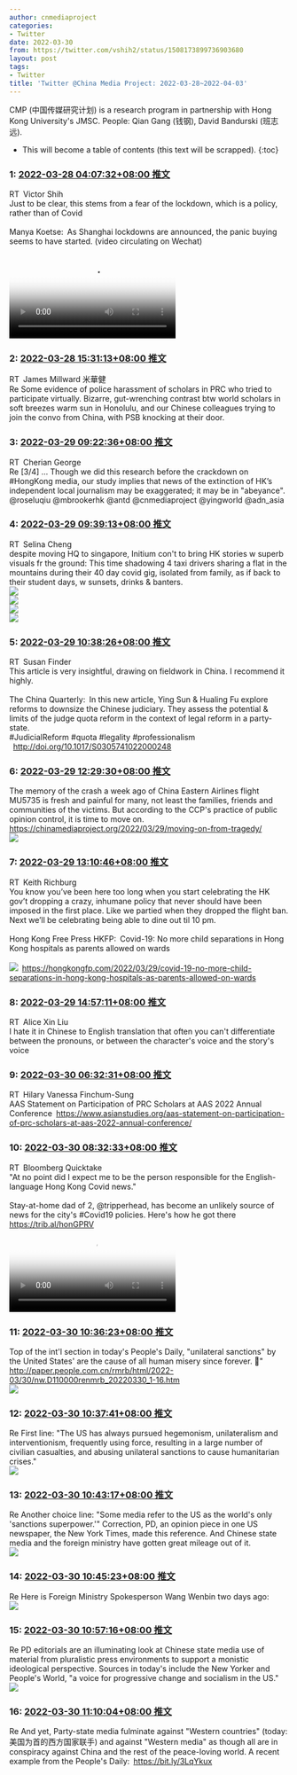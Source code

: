 ```yaml
---
author: cnmediaproject
categories:
- Twitter
date: 2022-03-30
from: https://twitter.com/vshih2/status/1508173899736903680
layout: post
tags:
- Twitter
title: 'Twitter @China Media Project: 2022-03-28~2022-04-03'
---
```


CMP (中国传媒研究计划) is a research program in partnership with Hong Kong University's JMSC. People: Qian Gang (钱钢), David Bandurski (班志远). 

* This will become a table of contents (this text will be scrapped).
{:toc}

### 1: [2022-03-28 04:07:32+08:00 推文](https://twitter.com/vshih2/status/1508173899736903680)

RT Victor Shih<br>Just to be clear, this stems from a fear of the lockdown, which is a policy, rather than of Covid<br><br>Manya Koetse: As Shanghai lockdowns are announced, the panic buying seems to have started. (video circulating on Wechat)<br><br><video src="https://video.twimg.com/ext_tw_video/1508131048269492232/pu/vid/544x960/ELLOGKlaGZ0jdID6.mp4?tag=12" controls="controls" poster="https://pbs.twimg.com/ext_tw_video_thumb/1508131048269492232/pu/img/0IpR-EHvpC8NjjMF.jpg"></video>

### 2: [2022-03-28 15:31:13+08:00 推文](https://twitter.com/JimMillward/status/1508345954117718017)

RT James Millward 米華健<br>Re Some evidence of police harassment of scholars in PRC who tried to participate virtually. Bizarre, gut-wrenching contrast btw world scholars in soft breezes warm sun in Honolulu, and our Chinese colleagues trying to join the convo from China, with PSB knocking at their door.

### 3: [2022-03-29 09:22:36+08:00 推文](https://twitter.com/cheriangeorge/status/1508615573449887746)

RT Cherian George<br>Re [3/4] … Though we did this research before the crackdown on #HongKong media, our study implies that news of the extinction of HK’s independent local journalism may be exaggerated; it may be in "abeyance". @roseluqiu @mbrookerhk @antd @cnmediaproject @yingworld @adn_asia

### 4: [2022-03-29 09:39:13+08:00 推文](https://twitter.com/selina_cheng/status/1508619758476095489)

RT Selina Cheng<br>despite moving HQ to singapore, Initium con't to bring HK stories w superb visuals fr the ground: This time shadowing 4 taxi drivers sharing a flat in the mountains during their 40 day covid gig, isolated from family, as if back to their student days, w sunsets, drinks &amp; banters.<br><img style="" src="https://pbs.twimg.com/media/FO-xopzaQAE2xXM?format=jpg&amp;name=orig" referrerpolicy="no-referrer"><br><img style="" src="https://pbs.twimg.com/media/FO-xpyUaUAEFm8q?format=jpg&amp;name=orig" referrerpolicy="no-referrer"><br><img style="" src="https://pbs.twimg.com/media/FO-xqUDaUAQUoyc?format=jpg&amp;name=orig" referrerpolicy="no-referrer"><br><img style="" src="https://pbs.twimg.com/media/FO-xq2UaQAEtDdB?format=jpg&amp;name=orig" referrerpolicy="no-referrer">

### 5: [2022-03-29 10:38:26+08:00 推文](https://twitter.com/SPCmonitor/status/1508634658757832706)

RT Susan Finder<br>This article is very insightful, drawing on fieldwork in China. I recommend it highly.<br><br>The China Quarterly: In this new article, Ying Sun &amp; Hualing Fu explore  reforms to downsize the Chinese judiciary. They assess the potential &amp; limits of the judge quota reform in the context of legal reform in a party-state.<br>#JudicialReform #quota #legality #professionalism<br> <a href="http://doi.org/10.1017/S0305741022000248" target="_blank" rel="noopener noreferrer">http://doi.org/10.1017/S0305741022000248</a>

### 6: [2022-03-29 12:29:30+08:00 推文](https://twitter.com/cnmediaproject/status/1508662610774097924)

The memory of the crash a week ago of China Eastern Airlines flight MU5735 is fresh and painful for many, not least the families, friends and communities of the victims. But according to the CCP's practice of public opinion control, it is time to move on. <a href="https://chinamediaproject.org/2022/03/29/moving-on-from-tragedy/" target="_blank" rel="noopener noreferrer">https://chinamediaproject.org/2022/03/29/moving-on-from-tragedy/</a><br><img style="" src="https://pbs.twimg.com/media/FO_YlnPaUAAf4H3?format=jpg&amp;name=orig" referrerpolicy="no-referrer">

### 7: [2022-03-29 13:10:46+08:00 推文](https://twitter.com/keithrichburg/status/1508672993232580608)

RT Keith Richburg<br>You know you’ve been here too long when you start celebrating the HK gov’t dropping a crazy, inhumane policy that never should have been imposed in the first place. Like we partied when they dropped the flight ban. Next we’ll be celebrating being able to dine out til 10 pm.<br><br>Hong Kong Free Press HKFP: Covid-19: No more child separations in Hong Kong hospitals as parents allowed on wards<br><br><img style="" src="https://pbs.twimg.com/media/FO_cdFXXsAYYukG?format=jpg&amp;name=orig" referrerpolicy="no-referrer"> <a href="https://hongkongfp.com/2022/03/29/covid-19-no-more-child-separations-in-hong-kong-hospitals-as-parents-allowed-on-wards" target="_blank" rel="noopener noreferrer">https://hongkongfp.com/2022/03/29/covid-19-no-more-child-separations-in-hong-kong-hospitals-as-parents-allowed-on-wards</a>

### 8: [2022-03-29 14:57:11+08:00 推文](https://twitter.com/axliu/status/1508699776304312322)

RT Alice Xin Liu<br>I hate it in Chinese to English translation that often you can't differentiate between the pronouns, or between the character's voice and the story's voice

### 9: [2022-03-30 06:32:31+08:00 推文](https://twitter.com/SungHilary/status/1508935161324478464)

RT Hilary Vanessa Finchum-Sung<br>AAS Statement on Participation of PRC Scholars at AAS 2022 Annual Conference <a href="https://www.asianstudies.org/aas-statement-on-participation-of-prc-scholars-at-aas-2022-annual-conference/" target="_blank" rel="noopener noreferrer">https://www.asianstudies.org/aas-statement-on-participation-of-prc-scholars-at-aas-2022-annual-conference/</a>

### 10: [2022-03-30 08:32:33+08:00 推文](https://twitter.com/Quicktake/status/1508965365916839936)

RT Bloomberg Quicktake<br>"At no point did I expect me to be the person responsible for the English-language Hong Kong Covid news."<br><br>Stay-at-home dad of 2, @tripperhead, has become an unlikely source of news for the city's #Covid19 policies. Here's how he got there <a href="https://trib.al/honGPRV" target="_blank" rel="noopener noreferrer">https://trib.al/honGPRV</a><br><video src="https://video.twimg.com/amplify_video/1508965097267470340/vid/1280x720/pKV3XEPvh1Y_wp7_.mp4?tag=14" controls="controls" poster="https://pbs.twimg.com/amplify_video_thumb/1508965097267470340/img/G3l_OkDU6nl9fVo4.jpg"></video>

### 11: [2022-03-30 10:36:23+08:00 推文](https://twitter.com/cnmediaproject/status/1508996530099081217)

Top of the int'l section in today's People's Daily, "unilateral sanctions" by the United States' are the cause of all human misery since forever. 🧵" <a href="http://paper.people.com.cn/rmrb/html/2022-03/30/nw.D110000renmrb_20220330_1-16.htm" target="_blank" rel="noopener noreferrer">http://paper.people.com.cn/rmrb/html/2022-03/30/nw.D110000renmrb_20220330_1-16.htm</a><br><img style="" src="https://pbs.twimg.com/media/FPEIHKraIAMLHv-?format=jpg&amp;name=orig" referrerpolicy="no-referrer">

### 12: [2022-03-30 10:37:41+08:00 推文](https://twitter.com/cnmediaproject/status/1508996859553259521)

Re First line: "The US has always pursued hegemonism, unilateralism and interventionism, frequently using force, resulting in a large number of civilian casualties, and abusing unilateral sanctions to cause humanitarian crises."<br><img style="" src="https://pbs.twimg.com/media/FPEIozeaAAAyfnO?format=jpg&amp;name=orig" referrerpolicy="no-referrer">

### 13: [2022-03-30 10:43:17+08:00 推文](https://twitter.com/cnmediaproject/status/1508998267874713600)

Re Another choice line: "Some media refer to the US as the world's only 'sanctions superpower.'" Correction, PD, an opinion piece in one US newspaper, the New York Times, made this reference. And Chinese state media and the foreign ministry have gotten great mileage out of it.<br><img style="" src="https://pbs.twimg.com/media/FPEJ6e4aAAAuYnv?format=jpg&amp;name=orig" referrerpolicy="no-referrer">

### 14: [2022-03-30 10:45:23+08:00 推文](https://twitter.com/cnmediaproject/status/1508998795312635924)

Re Here is Foreign Ministry Spokesperson Wang Wenbin two days ago:<br><img style="" src="https://pbs.twimg.com/media/FPEKZLBaQAE5F6Q?format=jpg&amp;name=orig" referrerpolicy="no-referrer">

### 15: [2022-03-30 10:57:16+08:00 推文](https://twitter.com/cnmediaproject/status/1509001786778353664)

Re PD editorials are an illuminating look at Chinese state media use of material from pluralistic press environments to support a monistic ideological perspective. Sources in today's include the New Yorker and People's World, "a voice for progressive change and socialism in the US."<br><img style="" src="https://pbs.twimg.com/media/FPENHIyaMAA7LIK?format=jpg&amp;name=orig" referrerpolicy="no-referrer">

### 16: [2022-03-30 11:10:04+08:00 推文](https://twitter.com/cnmediaproject/status/1509005008918179843)

Re And yet, Party-state media fulminate against "Western countries" (today: 美国为首的西方国家联手) and against "Western media" as though all are in conspiracy against China and the rest of the peace-loving world. A recent example from the People's Daily: <a href="https://bit.ly/3LqYkux" target="_blank" rel="noopener noreferrer">https://bit.ly/3LqYkux</a>


